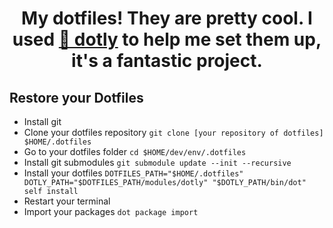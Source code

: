 <h1 align="center">
  My dotfiles! They are pretty cool. I used <a href="https://github.com/CodelyTV/dotly">🌚 dotly</a> to help me set them up, it's a fantastic project.
</h1>

## Restore your Dotfiles

- Install git
- Clone your dotfiles repository `git clone [your repository of dotfiles] $HOME/.dotfiles`
- Go to your dotfiles folder `cd $HOME/dev/env/.dotfiles`
- Install git submodules `git submodule update --init --recursive`
- Install your dotfiles `DOTFILES_PATH="$HOME/.dotfiles" DOTLY_PATH="$DOTFILES_PATH/modules/dotly" "$DOTLY_PATH/bin/dot" self install`
- Restart your terminal
- Import your packages `dot package import`
